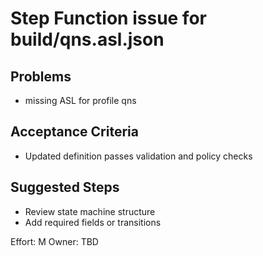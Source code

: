 # Step Function issue for build/qns.asl.json

## Problems
- missing ASL for profile qns

## Acceptance Criteria
- Updated definition passes validation and policy checks

## Suggested Steps
- Review state machine structure
- Add required fields or transitions

Effort: M
Owner: TBD
